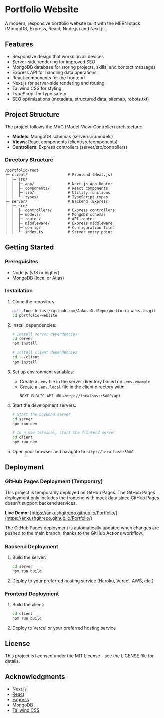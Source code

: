 # Portfolio Website

A modern, responsive portfolio website built with the MERN stack (MongoDB, Express, React, Node.js) and Next.js.

## Features

- Responsive design that works on all devices
- Server-side rendering for improved SEO
- MongoDB database for storing projects, skills, and contact messages
- Express API for handling data operations
- React components for the frontend
- Next.js for server-side rendering and routing
- Tailwind CSS for styling
- TypeScript for type safety
- SEO optimizations (metadata, structured data, sitemap, robots.txt)

## Project Structure

The project follows the MVC (Model-View-Controller) architecture:

- **Models**: MongoDB schemas (server/src/models)
- **Views**: React components (client/src/components)
- **Controllers**: Express controllers (server/src/controllers)

### Directory Structure

```
/portfolio-root
├─ client/                  # Frontend (Next.js)
│  ├─ src/
│  │  ├─ app/               # Next.js App Router
│  │  ├─ components/        # React components
│  │  ├─ lib/               # Utility functions
│  │  └─ types/             # TypeScript types
├─ server/                  # Backend (Express)
│  ├─ src/
│  │  ├─ controllers/       # Express controllers
│  │  ├─ models/            # MongoDB schemas
│  │  ├─ routes/            # API routes
│  │  ├─ middleware/        # Express middleware
│  │  ├─ config/            # Configuration files
│  │  └─ index.ts           # Server entry point
```

## Getting Started

### Prerequisites

- Node.js (v18 or higher)
- MongoDB (local or Atlas)

### Installation

1. Clone the repository:
   ```bash
   git clone https://github.com/AnkushGitRepo/portfolio-website.git
   cd portfolio-website
   ```

2. Install dependencies:
   ```bash
   # Install server dependencies
   cd server
   npm install

   # Install client dependencies
   cd ../client
   npm install
   ```

3. Set up environment variables:
   - Create a `.env` file in the server directory based on `.env.example`
   - Create a `.env.local` file in the client directory with:
     ```
     NEXT_PUBLIC_API_URL=http://localhost:5000/api
     ```

4. Start the development servers:
   ```bash
   # Start the backend server
   cd server
   npm run dev

   # In a new terminal, start the frontend server
   cd client
   npm run dev
   ```

5. Open your browser and navigate to `http://localhost:3000`

## Deployment

### GitHub Pages Deployment (Temporary)

This project is temporarily deployed on GitHub Pages. The GitHub Pages deployment only includes the frontend with mock data since GitHub Pages doesn't support backend services.

**Live Demo:** [https://ankushgitrepo.github.io/Portfolio/](https://ankushgitrepo.github.io/Portfolio/)

The GitHub Pages deployment is automatically updated when changes are pushed to the main branch, thanks to the GitHub Actions workflow.

### Backend Deployment

1. Build the server:
   ```bash
   cd server
   npm run build
   ```

2. Deploy to your preferred hosting service (Heroku, Vercel, AWS, etc.)

### Frontend Deployment

1. Build the client:
   ```bash
   cd client
   npm run build
   ```

2. Deploy to Vercel or your preferred hosting service

## License

This project is licensed under the MIT License - see the LICENSE file for details.

## Acknowledgments

- [Next.js](https://nextjs.org/)
- [React](https://reactjs.org/)
- [Express](https://expressjs.com/)
- [MongoDB](https://www.mongodb.com/)
- [Tailwind CSS](https://tailwindcss.com/)
